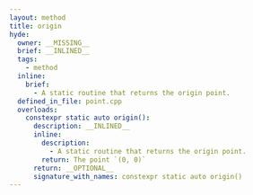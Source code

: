 ```yaml
---
layout: method
title: origin
hyde:
  owner: __MISSING__
  brief: __INLINED__
  tags:
    - method
  inline:
    brief:
      - A static routine that returns the origin point.
  defined_in_file: point.cpp
  overloads:
    constexpr static auto origin():
      description: __INLINED__
      inline:
        description:
          - A static routine that returns the origin point.
        return: The point `(0, 0)`
      return: __OPTIONAL__
      signature_with_names: constexpr static auto origin()
---
```

